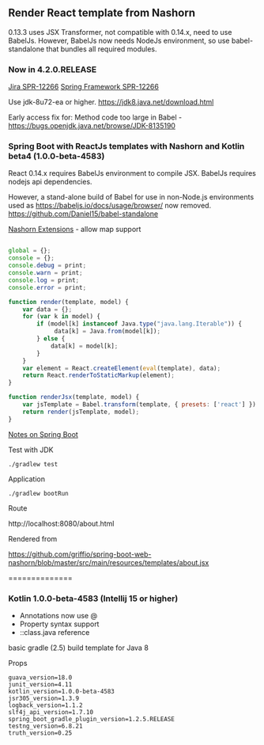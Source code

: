 ## Render React template from Nashorn

0.13.3 uses JSX Transformer, not compatible with 0.14.x, need to use BabelJs.
However, BabelJs now needs NodeJs environment, so use babel-standalone that bundles all required modules.

### Now in 4.2.0.RELEASE

[Jira SPR-12266](https://jira.spring.io/browse/SPR-12266)
[Spring Framework SPR-12266](https://github.com/sdeleuze/spring-framework/tree/SPR-12266)

Use jdk-8u72-ea or higher. https://jdk8.java.net/download.html

Early access fix for: Method code too large in Babel - https://bugs.openjdk.java.net/browse/JDK-8135190

### Spring Boot with ReactJs templates with Nashorn and Kotlin beta4 (1.0.0-beta-4583)

React 0.14.x requires BabelJs environment to compile JSX.
BabelJs requires nodejs api dependencies.

However, a stand-alone build of Babel for use in non-Node.js environments used as https://babeljs.io/docs/usage/browser/ now removed.
https://github.com/Daniel15/babel-standalone

[Nashorn Extensions](https://wiki.openjdk.java.net/display/Nashorn/Nashorn+extensions) - allow map support

~~~javascript

global = {};
console = {};
console.debug = print;
console.warn = print;
console.log = print;
console.error = print;

function render(template, model) {
    var data = {};
    for (var k in model) {
        if (model[k] instanceof Java.type("java.lang.Iterable")) {
             data[k] = Java.from(model[k]);
        } else {
            data[k] = model[k];
        }
    }
    var element = React.createElement(eval(template), data);
    return React.renderToStaticMarkup(element);
}

function renderJsx(template, model) {
    var jsTemplate = Babel.transform(template, { presets: ['react'] }).code;
    return render(jsTemplate, model);
}

~~~

[Notes on Spring Boot](http://docs.spring.io/spring-boot/docs/current/reference/html/howto-spring-boot-application.html)

Test with JDK 

~~~
./gradlew test
~~~

Application

~~~
./gradlew bootRun
~~~

Route

http://localhost:8080/about.html

Rendered from

https://github.com/griffio/spring-boot-web-nashorn/blob/master/src/main/resources/templates/about.jsx

==============

### Kotlin 1.0.0-beta-4583 (Intellij 15 or higher)

* Annotations now use @
* Property syntax support
* <ClassName>::class.java reference

basic gradle (2.5) build template for Java 8

Props
~~~
guava_version=18.0
junit_version=4.11
kotlin_version=1.0.0-beta-4583
jsr305_version=1.3.9
logback_version=1.1.2
slf4j_api_version=1.7.10
spring_boot_gradle_plugin_version=1.2.5.RELEASE
testng_version=6.8.21
truth_version=0.25
~~~
